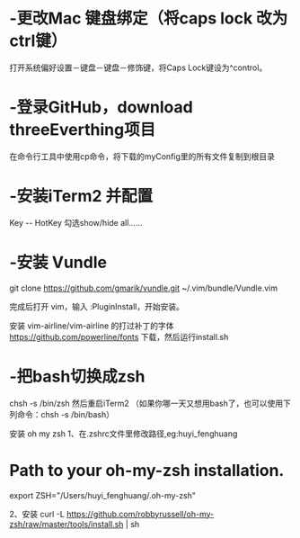 # -更改Mac 键盘绑定（将caps lock 改为ctrl键）
打开系统偏好设置－键盘－键盘－修饰键，将Caps Lock键设为^control。

# -登录GitHub，download threeEverthing项目
在命令行工具中使用cp命令，将下载的myConfig里的所有文件复制到根目录

# -安装iTerm2 并配置

Key -- HotKey 勾选show/hide all……


# -安装 Vundle
git clone https://github.com/gmarik/vundle.git ~/.vim/bundle/Vundle.vim

完成后打开 vim，输入 :PluginInstall，开始安装。

安装 vim-airline/vim-airline 的打过补丁的字体
https://github.com/powerline/fonts 下载，然后运行install.sh

# -把bash切换成zsh
chsh -s /bin/zsh  然后重启iTerm2
（如果你哪一天又想用bash了，也可以使用下列命令：chsh -s /bin/bash）

 
安装 oh my zsh
1、在.zshrc文件里修改路径,eg:huyi_fenghuang
  # Path to your oh-my-zsh installation.
  export ZSH="/Users/huyi_fenghuang/.oh-my-zsh"

2、安装
curl -L https://github.com/robbyrussell/oh-my-zsh/raw/master/tools/install.sh | sh



